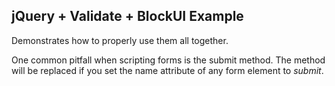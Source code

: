 ## jQuery + Validate + BlockUI Example ##

Demonstrates how to properly use them all together.

One common pitfall when scripting forms is the submit method.  The method will be replaced if you set the name attribute of any form element to *submit*.
